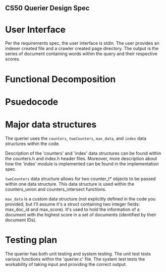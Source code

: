 ## CS50 Querier Design Spec

# User Interface

Per the requirements spec, the user interface is stdin. The user provides an indexer created file and a crawler created page directory. 
The output is the series of document containing words within the query and their respective scores. 

# Functional Decomposition

# Psuedocode

# Major data structures

The querier uses the `counters`, `twoCounters`, `max_data`, and `index` data structures within the code.

Description of the 'counters' and 'index' data structures can be found within the counters.h and index.h header files. Moreover, more description about how the 'index' module is implemented can be found in the implementation spec. 

`twoCounters` data structure allows for two counter_t* objects to be passed within one data structure. This data structure is used within the counters_union and counters_intersect functions. 

`max_data` is a custom data structure (not explicitly defined in the code you provided, but I'll assume it's a struct containing two integer fields: max_doc_id and max_score). It's used to hold the information of a document with the highest score in a set of documents (identified by their document IDs).



# Testing plan 

The querier has both unit testing and system testing. The unit test tests various functions within the 'querier.c' file. The system 
test tests the workability of taking input and providing the correct output. 




